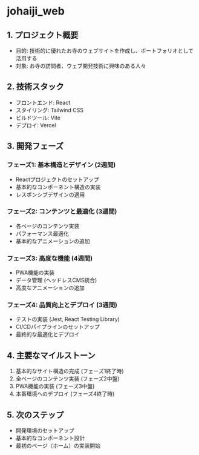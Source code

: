 # johaiji_web

## 1. プロジェクト概要
- 目的: 技術的に優れたお寺のウェブサイトを作成し、ポートフォリオとして活用する
- 対象: お寺の訪問者、ウェブ開発技術に興味のある人々

## 2. 技術スタック
- フロントエンド: React
- スタイリング: Tailwind CSS
- ビルドツール: Vite
- デプロイ: Vercel

## 3. 開発フェーズ

### フェーズ1: 基本構造とデザイン (2週間)
- Reactプロジェクトのセットアップ
- 基本的なコンポーネント構造の実装
- レスポンシブデザインの適用

### フェーズ2: コンテンツと最適化 (3週間)
- 各ページのコンテンツ実装
- パフォーマンス最適化
- 基本的なアニメーションの追加

### フェーズ3: 高度な機能 (4週間)
- PWA機能の実装
- データ管理 (ヘッドレスCMS統合)
- 高度なアニメーションの追加

### フェーズ4: 品質向上とデプロイ (3週間)
- テストの実装 (Jest, React Testing Library)
- CI/CDパイプラインのセットアップ
- 最終的な最適化とデプロイ

## 4. 主要なマイルストーン
1. 基本的なサイト構造の完成 (フェーズ1終了時)
2. 全ページのコンテンツ実装 (フェーズ2中盤)
3. PWA機能の実装 (フェーズ3中盤)
4. 本番環境へのデプロイ (フェーズ4終了時)

## 5. 次のステップ
- 開発環境のセットアップ
- 基本的なコンポーネント設計
- 最初のページ（ホーム）の実装開始
